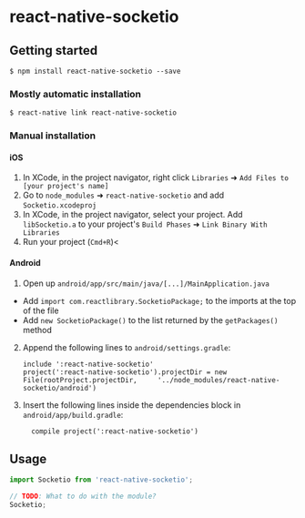 # react-native-socketio

## Getting started

`$ npm install react-native-socketio --save`

### Mostly automatic installation

`$ react-native link react-native-socketio`

### Manual installation


#### iOS

1. In XCode, in the project navigator, right click `Libraries` ➜ `Add Files to [your project's name]`
2. Go to `node_modules` ➜ `react-native-socketio` and add `Socketio.xcodeproj`
3. In XCode, in the project navigator, select your project. Add `libSocketio.a` to your project's `Build Phases` ➜ `Link Binary With Libraries`
4. Run your project (`Cmd+R`)<

#### Android

1. Open up `android/app/src/main/java/[...]/MainApplication.java`
  - Add `import com.reactlibrary.SocketioPackage;` to the imports at the top of the file
  - Add `new SocketioPackage()` to the list returned by the `getPackages()` method
2. Append the following lines to `android/settings.gradle`:
  	```
  	include ':react-native-socketio'
  	project(':react-native-socketio').projectDir = new File(rootProject.projectDir, 	'../node_modules/react-native-socketio/android')
  	```
3. Insert the following lines inside the dependencies block in `android/app/build.gradle`:
  	```
      compile project(':react-native-socketio')
  	```


## Usage
```javascript
import Socketio from 'react-native-socketio';

// TODO: What to do with the module?
Socketio;
```
